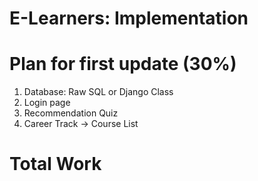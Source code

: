 # E-Learners: Implementation

# Plan for first update (30%)
1. Database: Raw SQL or Django Class
2. Login page
3. Recommendation Quiz
4. Career Track -> Course List


# Total Work


